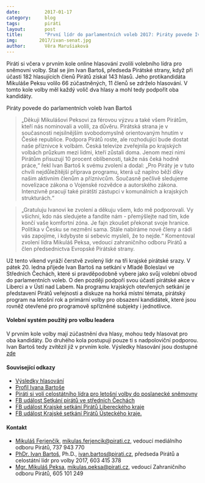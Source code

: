 ```yaml
---
date:         2017-01-17
category:     blog
tags:         piráti
layout:       post
title:        "První lídr do parlamentních voleb 2017: Piráty povede Ivan Bartoš." 
img:        2017/ivan-senat.jpg
author:       Věra Marušiaková
---
```


Piráti si včera v prvním kole online hlasování zvolili volebního lídra pro sněmovní volby. Stal se jím Ivan Bartoš, předseda Pirátské strany, když při účasti 182 hlasujících členů Pirátů získal 143 hlasů. Jeho protikandidáta Mikuláše Peksu volilo 66 zúčastněných, 11 členů se zdrželo hlasování. V tomto kole volby měl každý volič dva hlasy a mohl tedy podpořit oba kandidáty.

Piráty povede do parlamentních voleb Ivan Bartoš

> „Děkuji Mikulášovi Peksovi za férovou výzvu a také všem Pirátům, kteří nás nominovali a volili, za důvěru. Pirátská strana je v současnosti nejsilnějším svobodomyslně orientovaným hnutím v České republice. Podpora Pirátů roste, ale rozhodující bude dostat naše příznivce k volbám. Česká televize zveřejnila po krajských volbách průzkum mezi lidmi, kteří zůstali doma. Jenom mezi nimi Pirátům přisuzují 10 procent oblíbenosti, takže nás čeká hodně práce,“ řekl Ivan Bartoš k svému zvolení a dodal: „Pro Piráty je v tuto chvíli nejdůležitější příprava programu, která už naplno běží díky našim aktivním členům a příznivcům. Současně pečlivě sledujeme novelizace zákona o Vojenské rozvědce a autorského zákona. Intenzivně pracují také pirátští zástupci v komunálních a krajských strukturách.“

> „Gratuluju Ivanovi ke zvolení a děkuju všem, kdo mě podporovali. Vy všichni, kdo nás sledujete a fandíte nám - přemýšlejte nad tím, kde končí vaše komfortní zóna. Je fajn zkoušet překonat svoje hranice. Politika v Česku se nezmění sama. Stále nabíráme nové členy a rádi vás zapojíme, i kdybyste si sebevíc mysleli, že to nejde.“ Komentoval zvolení lídra Mikuláš Peksa, vedoucí zahraničního odboru Pirátů a člen předsednictva Evropské Pirátské strany.

Už tento víkend vyráží čerstvě zvolený lídr na tři krajské pirátské srazy. V pátek 20. ledna přijede Ivan Bartoš na setkání v Mladé Boleslavi ve Středních Čechách, které si pravděpodobně vybere jako svůj volební obvod do parlamentních voleb. O den později podpoří svou účastí pirátské akce v Liberci a v Ústí nad Labem. Na programu krajských otevřených setkání je představení Pirátů veřejnosti a diskuze na horká místní témata, pirátský program na letošní rok a primární volby pro obsazení kandidátek, které jsou rovněž otevřené pro programově spřízněné subjekty i jednotlivce.

#### Volební systém použitý pro volbu leadera

V prvním kole volby mají zúčastnění dva hlasy, mohou tedy hlasovat pro oba kandidáty. Do druhého kola postupují pouze ti s nadpoloviční podporou. Ivan Bartoš tedy zvítězil již v prvním kole. Výsledky hlasování jsou dostupné [zde](https://forum.pirati.cz/hlasovani-celostatniho-fora-f475/cf-19-2016-volba-celostatniho-lidra-hlasovani-1-kolo-t35741.html)

#### Související odkazy

* [Výsledky hlasování](https://forum.pirati.cz/hlasovani-celostatniho-fora-f475/cf-19-2016-volba-celostatniho-lidra-hlasovani-1-kolo-t35741.html)
* [Profil Ivana Bartoše](https://www.pirati.cz/lide/Ivan_Bartos)
* [Piráti si volí celostátního lídra pro letošní volby do poslanecké sněmovny](https://www.pirati.cz/tiskove-zpravy/pirati_si_voli_celostatniho_lidra_pro_letosni_volby_do_poslanecke_snemovny)
* [FB událost Setkání pirátů ve středních Čechách](https://www.facebook.com/events/1180400138739736/)
* [FB událost Krajské setkání Pirátů Libereckého kraje](https://www.facebook.com/events/249433425478071/)
* [FB událost Krajské setkání Pirátů Ústeckého kraje.](https://www.facebook.com/events/372410589781993/)

#### Kontakt

* [Mikuláš Ferjenčík](https://www.pirati.cz/lide/mikulas_ferjencik), [mikulas.ferjencik@pirati.cz](mikulas.ferjencik@pirati.cz), vedoucí mediálního odboru Pirátů, 737 943 770
* [PhDr. Ivan Bartoš](https://www.pirati.cz/lide/Ivan_Bartos), Ph.D., [ivan.bartos@pirati.cz](ivan.bartos@pirati.cz), předseda Pirátů a celostátní lídr pro volby 2017, 603 415 378
* [Mgr. Mikuláš Peksa](https://www.pirati.cz/lide/mikulas_peksa), [mikulas.peksa@pirati.cz](mikulas.peksa@pirati.cz), vedoucí Zahraničního odboru Pirátů, 605 101 249
